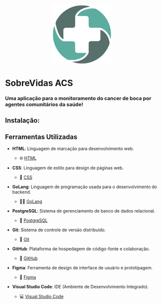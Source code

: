 <p align="center">
  <img src="public/assets/images/icone.png" alt="Descrição da imagem" height="200">
</p>

# SobreVidas ACS
### Uma aplicação para o monitoramento do cancer de boca por agentes comunitários da saúde!


## Instalação:

## Ferramentas Utilizadas

- **HTML**: Linguagem de marcação para desenvolvimento web.
  - 🌐 [HTML](https://developer.mozilla.org/en-US/docs/Web/HTML)
  
- **CSS**: Linguagem de estilo para design de páginas web.
  - 🎨 [CSS](https://developer.mozilla.org/en-US/docs/Web/CSS)
  
- **GoLang**: Linguagem de programação usada para o desenvolvimento do backend.
  - 👨‍💻 [GoLang](https://golang.org/)
  
- **PostgreSQL**: Sistema de gerenciamento de banco de dados relacional.
  - 🐘 [PostgreSQL](https://www.postgresql.org/)
  
- **Git**: Sistema de controle de versão distribuído.
  - 📂 [Git](https://git-scm.com/)
  
- **GitHub**: Plataforma de hospedagem de código-fonte e colaboração.
  - 🐙 [GitHub](https://github.com/)
  
- **Figma**: Ferramenta de design de interface de usuário e prototipagem.
  - 🎨 [Figma](https://www.figma.com/)
  
- **Visual Studio Code**: IDE (Ambiente de Desenvolvimento Integrado).
  - 💻 [Visual Studio Code](https://code.visualstudio.com/)

